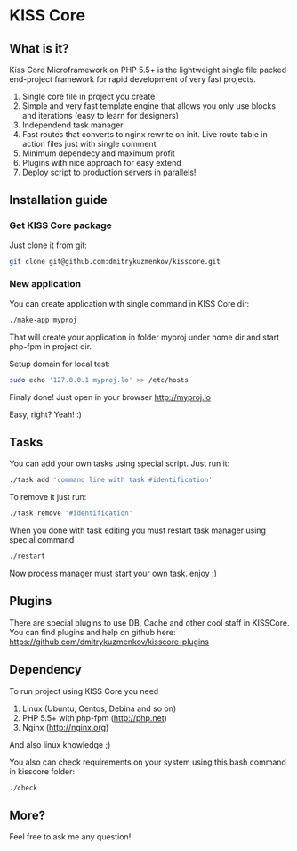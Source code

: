 # KISS Core

## What is it?

Kiss Core Microframework on PHP 5.5+ is the lightweight single file packed end-project framework for rapid development of very fast projects.

1. Single core file in project you create 
2. Simple and very fast template engine that allows you only use blocks and iterations (easy to learn for designers)
3. Independend task manager
4. Fast routes that converts to nginx rewrite on init. Live route table in action files just with single comment
5. Minimum dependecy and maximum profit
6. Plugins with nice approach for easy extend
7. Deploy script to production servers in parallels!


## Installation guide

### Get KISS Core package

Just clone it from git:
```bash
git clone git@github.com:dmitrykuzmenkov/kisscore.git
```

### New application
You can create application with single command in KISS Core dir:
```bash
./make-app myproj
```

That will create your application in folder myproj under home dir and start php-fpm in project dir.

Setup domain for local test:
```bash
sudo echo '127.0.0.1 myproj.lo' >> /etc/hosts
```

Finaly done! Just open in your browser http://myproj.lo

Easy, right? Yeah! :)

## Tasks
You can add your own tasks using special script. Just run it:
```bash
./task add 'command line with task #identification'
```

To remove it just run:
```bash
./task remove '#identification'
```

When you done with task editing you must restart task manager using special command
```bash
./restart
```

Now process manager must start your own task. enjoy :)

## Plugins

There are special plugins to use DB, Cache and other cool staff in KISSCore.
You can find plugins and help on github here: https://github.com/dmitrykuzmenkov/kisscore-plugins

## Dependency

To run project using KISS Core you need

1. Linux (Ubuntu, Centos, Debina and so on)
2. PHP 5.5+ with php-fpm (http://php.net)
3. Nginx (http://nginx.org)

And also linux knowledge ;)

You also can check requirements on your system using this bash command in kisscore folder:
```bash
./check
```

## More?

Feel free to ask me any question!
